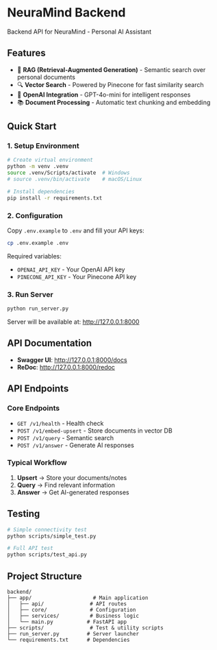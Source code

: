 # NeuraMind Backend

Backend API for NeuraMind - Personal AI Assistant

## Features
- 🧠 **RAG (Retrieval-Augmented Generation)** - Semantic search over personal documents
- 🔍 **Vector Search** - Powered by Pinecone for fast similarity search  
- 🤖 **OpenAI Integration** - GPT-4o-mini for intelligent responses
- 📚 **Document Processing** - Automatic text chunking and embedding

## Quick Start

### 1. Setup Environment
```bash
# Create virtual environment
python -m venv .venv
source .venv/Scripts/activate  # Windows
# source .venv/bin/activate    # macOS/Linux

# Install dependencies
pip install -r requirements.txt
```

### 2. Configuration
Copy `.env.example` to `.env` and fill your API keys:
```bash
cp .env.example .env
```

Required variables:
- `OPENAI_API_KEY` - Your OpenAI API key
- `PINECONE_API_KEY` - Your Pinecone API key

### 3. Run Server
```bash
python run_server.py
```

Server will be available at: http://127.0.0.1:8000

## API Documentation
- **Swagger UI**: http://127.0.0.1:8000/docs
- **ReDoc**: http://127.0.0.1:8000/redoc

## API Endpoints

### Core Endpoints
- `GET /v1/health` - Health check
- `POST /v1/embed-upsert` - Store documents in vector DB
- `POST /v1/query` - Semantic search
- `POST /v1/answer` - Generate AI responses

### Typical Workflow
1. **Upsert** → Store your documents/notes
2. **Query** → Find relevant information  
3. **Answer** → Get AI-generated responses

## Testing
```bash
# Simple connectivity test
python scripts/simple_test.py

# Full API test
python scripts/test_api.py
```

## Project Structure
```
backend/
├── app/                    # Main application
│   ├── api/               # API routes
│   ├── core/              # Configuration
│   ├── services/          # Business logic
│   └── main.py           # FastAPI app
├── scripts/               # Test & utility scripts
├── run_server.py         # Server launcher
└── requirements.txt      # Dependencies
```
